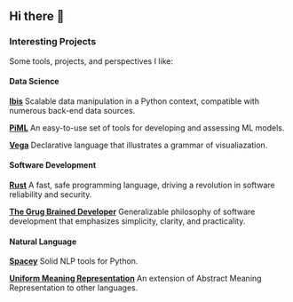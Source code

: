 ## Hi there 👋
<!--
**neal-logan/neal-logan** is a ✨ _special_ ✨ repository because its `README.md` (this file) appears on your GitHub profile.

Here are some ideas to get you started:

- 🔭 I’m currently working on ...
- 🌱 I’m currently learning ...
- 👯 I’m looking to collaborate on ...
- 🤔 I’m looking for help with ...
- 💬 Ask me about ...
- 📫 How to reach me: ...
- 😄 Pronouns: ...
- ⚡ Fun fact: ...
-->

### Interesting Projects 
Some tools, projects, and perspectives I like:

#### Data Science
**[Ibis](https://github.com/ibis-project)** Scalable data manipulation in a Python context, compatible with numerous back-end data sources.

**[PiML](https://github.com/SelfExplainML/PiML-Toolbox)** An easy-to-use set of tools for developing and assessing ML models.

**[Vega](https://altair-viz.github.io/)** Declarative language that illustrates a grammar of visualiazation.

#### Software Development
**[Rust](https://www.rust-lang.org/)** A fast, safe programming language, driving a revolution in software reliability and security.

**[The Grug Brained Developer](https://grugbrain.dev/)** Generalizable philosophy of software development that emphasizes simplicity, clarity, and practicality.

#### Natural Language
**[Spacey](https://spacy.io/)** Solid NLP tools for Python.

**[Uniform Meaning Representation](https://umr4nlp.github.io/web/)** An extension of Abstract Meaning Representation to other languages.
